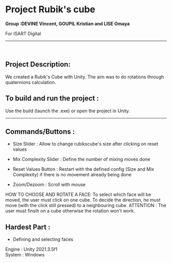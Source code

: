 # Project Rubik's cube

**Group :DEVINE Vincent, GOUPIL Kristian and LISE Omaya**

For ISART Digital

<hr /><br />

## **Project Description:**
We created a Rubik's Cube with Unity. The aim was to do rotations through quaternions calculation.

## **To build and run the project :** 
Use the build (launch the .exe) or open the project in Unity.
<br /><hr />

## **Commands/Buttons :**
- Size Slider : Allow to change rubikscube's size after clicking on reset values
- Mix Complexity Slider : Define the number of mixing moves done
- Reset Values Button : Restart with the defined config (Size and Mix Complexity) if there is no movement already being done

- Zoom/Dezoom : Scroll with mouse

HOW TO CHOOSE AND ROTATE A FACE:
To select which face will be moved, the user must click on one cube. To decide the direction, he must move (with the click still pressed) to a neighbouring cube. ATTENTION : The user must finsih on a cube otherwise the rotation won't work. 

## Hardest Part :
- Defining and selecting faces

Engine : Unity 2021.3.5f1 <br />
System : Windows